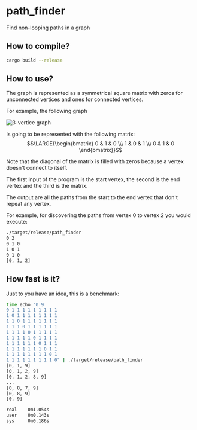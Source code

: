 # path_finder

Find non-looping paths in a graph

## How to compile?

```sh
cargo build --release
```

## How to use?

The graph is represented as a symmetrical square matrix with zeros for unconnected vertices and ones for connected vertices.

For example, the following graph

![3-vertice graph](https://user-images.githubusercontent.com/62714153/181908761-53dcf94a-a474-4bfe-b64f-8fe9d01f16c4.png)

Is going to be represented with the following matrix:
$$\LARGE{\begin{bmatrix} 0 & 1 & 0 \\\ 1 & 0 & 1 \\\ 0 & 1 & 0 \end{bmatrix}}$$

Note that the diagonal of the matrix is filled with zeros because a vertex doesn't connect to itself.

The first input of the program is the start vertex, the second is the end vertex and the third is the matrix.

The output are all the paths from the start to the end vertex that don't repeat any vertex.

For example, for discovering the paths from vertex $0$ to vertex $2$ you would execute:

```sh
./target/release/path_finder
0 2
0 1 0
1 0 1
0 1 0
[0, 1, 2]
```

## How fast is it?

Just to you have an idea, this is a benchmark:

```sh
time echo "0 9
0 1 1 1 1 1 1 1 1 1
1 0 1 1 1 1 1 1 1 1
1 1 0 1 1 1 1 1 1 1
1 1 1 0 1 1 1 1 1 1
1 1 1 1 0 1 1 1 1 1
1 1 1 1 1 0 1 1 1 1
1 1 1 1 1 1 0 1 1 1
1 1 1 1 1 1 1 0 1 1
1 1 1 1 1 1 1 1 0 1
1 1 1 1 1 1 1 1 1 0" | ./target/release/path_finder
[0, 1, 9]
[0, 1, 2, 9]
[0, 1, 2, 8, 9]
...
[0, 8, 7, 9]
[0, 8, 9]
[0, 9]

real    0m1.054s
user    0m0.143s
sys     0m0.186s
```
